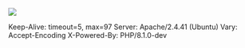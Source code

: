 ![](Maszyny/Linux/Cap/Pasted%20image%2020210728202821.png)

Keep-Alive: timeout=5, max=97
Server: Apache/2.4.41 (Ubuntu)
Vary: Accept-Encoding
X-Powered-By: PHP/8.1.0-dev
